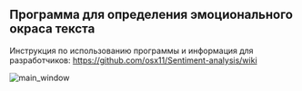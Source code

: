 ## Программа для определения эмоционального окраса текста

Инструкция по использованию программы и информация для разработчиков: https://github.com/osx11/Sentiment-analysis/wiki

![main_window](https://i.imgur.com/ueT9EEJ.png)
